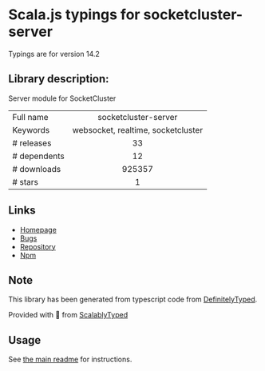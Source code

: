 
# Scala.js typings for socketcluster-server

Typings are for version 14.2

## Library description:
Server module for SocketCluster

|                    |                 |
| ------------------ | :-------------: |
| Full name          | socketcluster-server |
| Keywords           | websocket, realtime, socketcluster |
| # releases         | 33 |
| # dependents       | 12 |
| # downloads        | 925357 |
| # stars            | 1 |

## Links
- [Homepage](https://github.com/SocketCluster/socketcluster-server#readme)
- [Bugs](https://github.com/SocketCluster/socketcluster-server/issues)
- [Repository](https://github.com/SocketCluster/socketcluster-server)
- [Npm](https://www.npmjs.com/package/socketcluster-server)
    


## Note
This library has been generated from typescript code from [DefinitelyTyped](https://definitelytyped.org).

Provided with :purple_heart: from [ScalablyTyped](https://github.com/oyvindberg/ScalablyTyped)

## Usage
See [the main readme](../../readme.md) for instructions.


